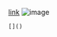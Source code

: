 [link](https://newlink.com)
![image](https://animals.net/wp-content/uploads/2019/01/Water-Dragon-5.jpg)
```
[]()
```
